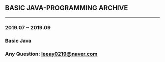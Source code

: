 ## BASIC JAVA-PROGRAMMING ARCHIVE
--------------------
### 2019.07 ~ 2019.09
### Basic Java
### Any Question: leeay0219@naver.com
